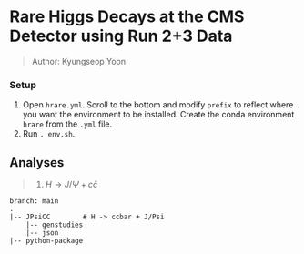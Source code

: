 <!-- README -->
# Rare Higgs Decays at the CMS Detector using Run 2+3 Data
> Author: Kyungseop Yoon

### Setup
1. Open `hrare.yml`. Scroll to the bottom and modify `prefix` to reflect where you want the environment to be installed. Create the conda environment `hrare` from the `.yml` file.
2. Run `. env.sh`.

## Analyses
> 1. $H \rightarrow J/\Psi + c\bar{c}$

    branch: main
    .
    |-- JPsiCC        # H -> ccbar + J/Psi
        |-- genstudies
        |-- json
    |-- python-package
